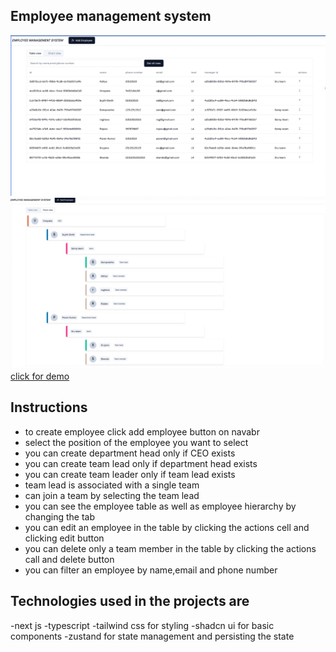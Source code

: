 ## Employee management system
![banner1](https://github.com/pavanKumarKR2000/commutatus-task/blob/main/table.jpeg?raw=true)
![banner2](https://github.com/pavanKumarKR2000/commutatus-task/blob/main/chart.jpeg?raw=true)
<a href="https://commutatus-task.vercel.app/">click for demo</a>
## Instructions
- to create employee click add employee button on navabr
- select the position of the employee you want to select
- you can create department head only if CEO exists
- you can create team lead only if department head exists
- you can create team leader only if team lead exists
- team lead is associated with a single team
- can join a team by selecting the team lead
- you can see the employee table as well as employee hierarchy by changing the tab
- you can edit an employee in the table by clicking the actions cell and clicking edit button
- you can delete only a team member in the table by clicking the actions call and delete button
- you can filter an employee by name,email and phone number

## Technologies used in the projects are
-next js
-typescript
-tailwind css for styling
-shadcn ui for basic components
-zustand for state management and persisting the state
